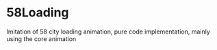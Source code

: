 # 58Loading
Imitation of 58 city loading animation, pure code implementation, mainly using the core animation
